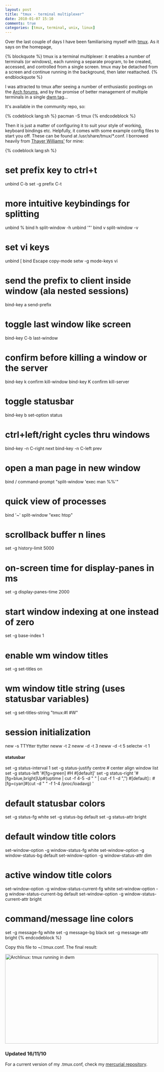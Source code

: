 ```yaml
---
layout: post
title: "tmux - terminal multiplexer"
date: 2010-01-07 15:10
comments: true
categories: [tmux, terminal, unix, linux]
---
```

Over the last couple of days I have been familiarising myself with [tmux](http://tmux.sourceforge.net/). 
As it says on the homepage,

{% blockquote %}
tmux is a terminal multiplexer: it enables a number of terminals (or windows), each running a separate program, to be created, accessed, and controlled from a single screen. tmux may be detached from a screen and continue running in the background, then later reattached.
{% endblockquote %}

I was attracted to tmux after seeing a number of enthusiastic postings on the 
[Arch forums](http://bbs.archlinux.org/viewtopic.php?id=84157), and by the promise of 
better management of multiple terminals in a single [dwm tag](http://dwm.suckless.org/)…

It's available in the community repo, so:

{% codeblock lang:sh %}
pacman -S tmux
{% endcodeblock %}

Then it is just a matter of configuring it to suit your style of working, 
keyboard bindings etc. Helpfully, it comes with some example config files to 
start you off. These can be found at <span class="file">/usr/share/tmux/*.conf</span>. 
I borrowed heavily from [Thayer Williams'](http://cinderwick.ca/) for mine:

{% codeblock lang:sh %}
# set prefix key to ctrl+t
unbind C-b
set -g prefix C-t

# more intuitive keybindings for splitting
unbind %
bind h split-window -h
unbind '"'
bind v split-window -v

# set vi keys
unbind [
bind Escape copy-mode
setw -g mode-keys vi

# send the prefix to client inside window (ala nested sessions)
bind-key a send-prefix

# toggle last window like screen
bind-key C-b last-window

# confirm before killing a window or the server
bind-key k confirm kill-window
bind-key K confirm kill-server

# toggle statusbar
bind-key b set-option status

# ctrl+left/right cycles thru windows
bind-key -n C-right next
bind-key -n C-left prev

# open a man page in new window
bind / command-prompt "split-window 'exec man %%'"

# quick view of processes
bind '~' split-window "exec htop"

# scrollback buffer n lines
set -g history-limit 5000

# on-screen time for display-panes in ms
set -g display-panes-time 2000

# start window indexing at one instead of zero
set -g base-index 1

# enable wm window titles
set -g set-titles on

# wm window title string (uses statusbar variables)
set -g set-titles-string "tmux:#I #W"

# session initialization
new -s TTYtter ttytter
neww -t 2
neww -d -t 3
neww -d -t 5 
selectw -t 1

#### statusbar ####
set -g status-interval 1
set -g status-justify centre # center align window list
set -g status-left '#[fg=green] #H #[default]'
set -g status-right '#[fg=blue,bright]Up#(uptime | cut -f 4-5 -d " " | cut -f 1 -d ",") 
#[default]:: #[fg=cyan]#(cut -d " " -f 1-4 /proc/loadavg) '

# default statusbar colors
set -g status-fg white
set -g status-bg default
set -g status-attr bright

# default window title colors
set-window-option -g window-status-fg white
set-window-option -g window-status-bg default
set-window-option -g window-status-attr dim

# active window title colors
set-window-option -g window-status-current-fg white
set-window-option -g window-status-current-bg default
set-window-option -g window-status-current-attr bright

# command/message line colors
set -g message-fg white
set -g message-bg black
set -g message-attr bright
{% endcodeblock %}

Copy this file to <span class="file">~/.tmux.conf</span>. The final result:

<a href="http://www.flickr.com/photos/jasonwryan/4252840248/" title="Archlinux:  tmux running in dwm by jasonwryan, on Flickr" target="_blank"><img src="http://farm3.static.flickr.com/2703/4252840248_01ca8e7cc1.jpg" width="500" height="293" alt="Archlinux:  tmux running in dwm"/></a>

### Updated 16/11/10 ###
For a current version of my <span class="file">.tmux.conf</span>, check my 
<a href="https://bitbucket.org/jasonwryan/eeepc/src/tip/.tmux.conf" title="bitbucket site" target="_blank">mercurial repository</a>. 
